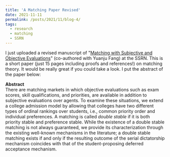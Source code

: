```yaml
---
title: 'A Matching Paper Revised'
date: 2021-11-11
permalink: /posts/2021/11/blog-4/
tags:
  - research 
  - matching
  - SSRN
---
```


I just uploaded a revised manuscript of "[Matching with Subjective and Objective Evaluations](https://papers.ssrn.com/sol3/papers.cfm?abstract_id=3914551)" (co-authored with Yuanju Fang) at the SSRN. This is a short paper (just 15 pages including proofs and references!) on matching theory. It would be really great if you could take a look. I put the abstract of the paper below:

**Abstract**  
There are matching markets in which objective evaluations such as exam scores, skill qualifications, and priorities, are available in addition to subjective evaluations over agents. To examine these situations, we extend a college admission model by allowing that colleges have two different types of ordinal rankings over students, i.e., common priority order and individual preferences. A matching is called *double stable* if it is both priority stable and preference stable. While the existence of a double stable matching is not always guaranteed, we provide its characterization through the existing well-known mechanisms in the literature; a double stable matching exists if and only if the resulting outcome of the serial dictatorship mechanism coincides with that of the student-proposing deferred acceptance mechanism.
